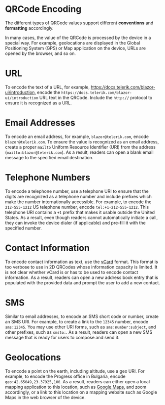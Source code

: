 
# QRCode Encoding
The different types of QRCode values support different **conventions** and **formatting** accordingly.

In many cases, the value of the QRCode is processed by the device in a special way. For example, geolocations are displayed in the Global Positioning System (GPS) or Map application on the device, URLs are opened by the browser, and so on.

# URL
To encode the text of a URL, for example, https://docs.telerik.com/blazor-ui/introduction, encode the `https://docs.telerik.com/blazor-ui/introduction` URL text in the QRCode. Include the `http://` protocol to ensure it is recognized as a URL.

# Email Addresses
To encode an email address, for example, `blazor@telerik.com`, encode `blazor@telerik.com`. To ensure the value is recognized as an email address, create a proper `mailto` Uniform Resource Identifier (URI) from the address (`mailto:blazor@telerik.com`). As a result, readers can open a blank email message to the specified email destination.

# Telephone Numbers
To encode a telephone number, use a telephone URI to ensure that the digits are recognized as a telephone number and include prefixes which make the number internationally accessible. For example, to encode the `212-555-1212` US telephone number, encode `tel:+1-212-555-1212`. This telephone URI contains a `+1` prefix that makes it usable outside the United States. As a result, even though readers cannot automatically initiate a call, they can invoke the device dialer (if applicable) and pre-fill it with the specified number.

# Contact Information
To encode contact information as text, use the [vCard](https://en.wikipedia.org/wiki/VCard) format. This format is too verbose to use in 2D QRCodes whose information capacity is limited. It is not clear whether vCard is or has to be used to encode contact information. As a result, readers can open a new address book entry that is populated with the provided data and prompt the user to add a new contact.

# SMS
Similar to email addresses, to encode an SMS short code or number, create an SMS URI. For example, to create a link to the `12345` number, encode `sms:12345`. You may use other URI forms, such as `sms:number:subject`, and other prefixes, such as `smsto:`. As a result, readers can open a new SMS message that is ready for users to compose and send it.

# Geolocations
To encode a point on the earth, including altitude, use a geo URI. For example, to encode the Progress office in Bulgaria, encode `geo:42.65049,23.37925,100`. As a result, readers can either open a local mapping application to this location, such as [Google Maps](https://www.google.bg/maps/), and zoom accordingly, or a link to this location on a mapping website such as Google Maps in the web browser of the device.